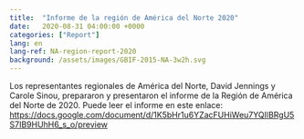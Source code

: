 ```yaml
---
title:  "Informe de la región de América del Norte 2020"
date:   2020-08-31 04:00:00 +0000
categories: ["Report"]
lang: en
lang-ref: NA-region-report-2020
background: /assets/images/GBIF-2015-NA-3w2h.svg
---
```


Los representantes regionales de América del Norte, David Jennings y Carole Sinou, prepararon y presentaron el informe de la Región de América del Norte de 2020. Puede leer el informe en este enlace: 
<https://docs.google.com/document/d/1K5bHr1u6YZacFUHiWeu7YQIlBRgU5S7IB9HUhH6_s_o/preview>
